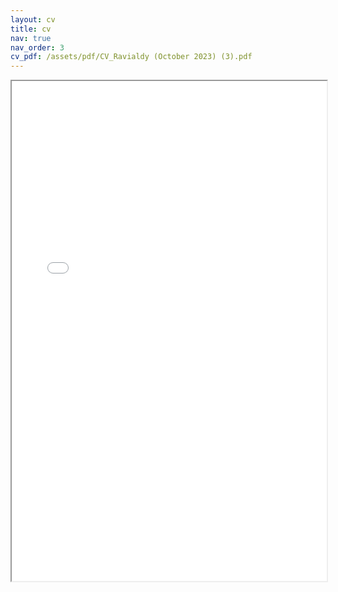 ```yaml
---
layout: cv
title: cv
nav: true
nav_order: 3
cv_pdf: /assets/pdf/CV_Ravialdy (October 2023) (3).pdf
---
```


<div style="width: 100%; height:800px;">
  <iframe src="{{ page.cv_pdf | prepend: site.baseurl }}" width="100%" height="800">
  Please click on the icon on the top right to download my CV if it does not show up in your browser. 
  </iframe>
</div>
